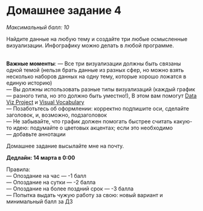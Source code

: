 # Домашнее задание 4
*Максимальный балл: 10*

Найдите данные на любую тему и создайте три любые осмысленные визуализации. Инфографику можно делать в любой программе.<br><br>

**Важные моменты**:
— Все три визуализации должны быть связаны одной темой (нельзя брать данные из разных сфер, но можно взять несколько наборов данных на одну тему, которые хорошо ложатся в единую историю)<br>
— Вы должны использовать разные типы визуализаций (каждый график — разного типа, но это должно быть уместно!), В этом вам помогут [Data Viz Project](https://datavizproject.com/) и [Visual Vocabulary](https://public.tableau.com/en-us/gallery/visual-vocabulary)<br>
— Позаботьтесь об оформлении: корректно подпишите оси, сделайте заголовок, и, возможно, подзаголовок<br>
— Не забывайте, что график должен помогать быстрее считать какую-то идею: подумайте о цветовых акцентах; если это необходимо — добавьте аннотации<br>

Домашнее задание высылайте мне на почту.<br>

**Дедлайн: 14 марта в 0:00** <br>

Правила:<br>
— Опоздание на час — -1 балл <br>
— Опоздание на сутки — -2 балла <br>
— Опоздание на более поздний срок — -3 балла <br>
— Попытка выдать чужую работу за свою: новый вариант и минимальный балл за ДЗ <br>